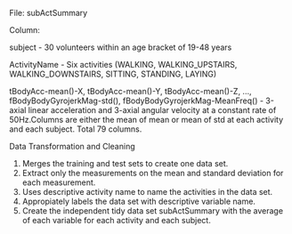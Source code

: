 File: subActSummary

Column:

subject	-		30 volunteers within an age bracket of 19-48 years

ActivityName -		Six activities (WALKING, WALKING_UPSTAIRS, WALKING_DOWNSTAIRS,
			SITTING, STANDING, LAYING)

tBodyAcc-mean()-X, tBodyAcc-mean()-Y, tBodyAcc-mean()-Z, ..., fBodyBodyGyrojerkMag-std(), fBodyBodyGyrojerkMag-MeanFreq() -
3-axial linear acceleration and 3-axial angular velocity at a constant rate of 50Hz.Columns are either the mean of mean or mean of std at each activity and each subject. Total 79 columns.


Data Transformation and Cleaning

1. Merges the training and test sets to create one data set.
2. Extract only the measurements on the mean and standard deviation for each measurement.
3. Uses descriptive activity name to name the activities in the data set.
4. Appropiately labels the data set with descriptive variable name.
5. Create the independent tidy data set subActSummary with the average of each variable
   for each activity and each subject.

